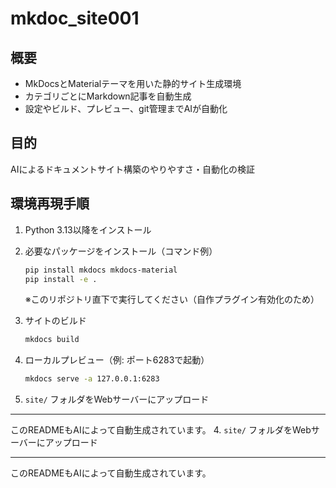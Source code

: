 # mkdoc_site001

## 概要

- MkDocsとMaterialテーマを用いた静的サイト生成環境
- カテゴリごとにMarkdown記事を自動生成
- 設定やビルド、プレビュー、git管理までAIが自動化

## 目的

AIによるドキュメントサイト構築のやりやすさ・自動化の検証

## 環境再現手順


1. Python 3.13以降をインストール

2. 必要なパッケージをインストール（コマンド例）

	```sh
	pip install mkdocs mkdocs-material
	pip install -e .
	```

	※このリポジトリ直下で実行してください（自作プラグイン有効化のため）

3. サイトのビルド

	```sh
	mkdocs build
	```

4. ローカルプレビュー（例: ポート6283で起動）

	```sh
	mkdocs serve -a 127.0.0.1:6283
	```

5. `site/` フォルダをWebサーバーにアップロード

---

このREADMEもAIによって自動生成されています。
4. `site/` フォルダをWebサーバーにアップロード

---

このREADMEもAIによって自動生成されています。
